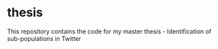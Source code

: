 # thesis
This repository contains the code for my master thesis - Identification of sub-populations in Twitter
